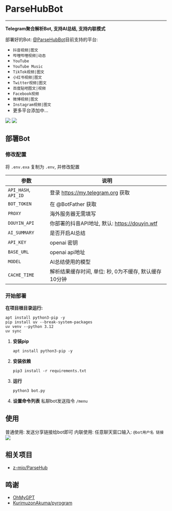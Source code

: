 # ParseHubBot

---

**Telegram聚合解析Bot, 支持AI总结, 支持内联模式**

部署好的Bot: [@ParseHubBot](https://t.me/ParseHubBot)目前支持的平台:

- `抖音视频|图文`
- `哔哩哔哩视频|动态`
- `YouTube`
- `YouTube Music`
- `TikTok视频|图文`
- `小红书视频|图文`
- `Twitter视频|图文`
- `百度贴吧图文|视频`
- `Facebook视频`
- `微博视频|图文`
- `Instagram视频|图文`
- 更多平台添加中...

![](https://img.155155155.xyz/i/2024/09/66f2d4b70416c.webp)
![](https://img.155155155.xyz/i/2024/09/66f2d4d6ca7ec.webp)

## 部署Bot

### 修改配置

将 `.env.exa` 复制为 `.env`, 并修改配置

| 参数                   | 说明                                  |
|----------------------|-------------------------------------|
| `API_HASH`, `API_ID` | 登录 https://my.telegram.org 获取       |
| `BOT_TOKEN`          | 在 @BotFather 获取                     |
| `PROXY`              | 海外服务器无需填写                           |
| `DOUYIN_API`         | 你部署的抖音API地址, 默认: https://douyin.wtf |
| `AI_SUMMARY`         | 是否开启AI总结                            |
| `API_KEY`            | openai 密钥                           |
| `BASE_URL`           | openai api地址                        |
| `MODEL`              | AI总结使用的模型                           |
| `CACHE_TIME`         | 解析结果缓存时间, 单位: 秒, 0为不缓存, 默认缓存10分钟    |

### 开始部署

**在项目根目录运行:**

```shell
apt install python3-pip -y
pip install uv --break-system-packages
uv venv --python 3.12
uv sync
```

1. **安装pip**

   ```shell
   apt install python3-pip -y
   ```
2. **安装依赖**

   ```shell
   pip3 install -r requirements.txt
   ```
3. **运行**

   ```shell
   python3 bot.py
   ```
4. **设置命令列表**
   私聊bot发送指令 `/menu`

## 使用

普通使用: 发送分享链接给bot即可
内联使用: 任意聊天窗口输入: `@bot用户名 链接`
![](https://img.155155155.xyz/i/2024/09/66f3f92973ad1.webp)

## 相关项目

- [z-mio/ParseHub](https://github.com/z-mio/ParseHub)

## 鸣谢

- [OhMyGPT](https://www.ohmygpt.com)
- [KurimuzonAkuma/pyrogram](https://github.com/KurimuzonAkuma/pyrogram)

